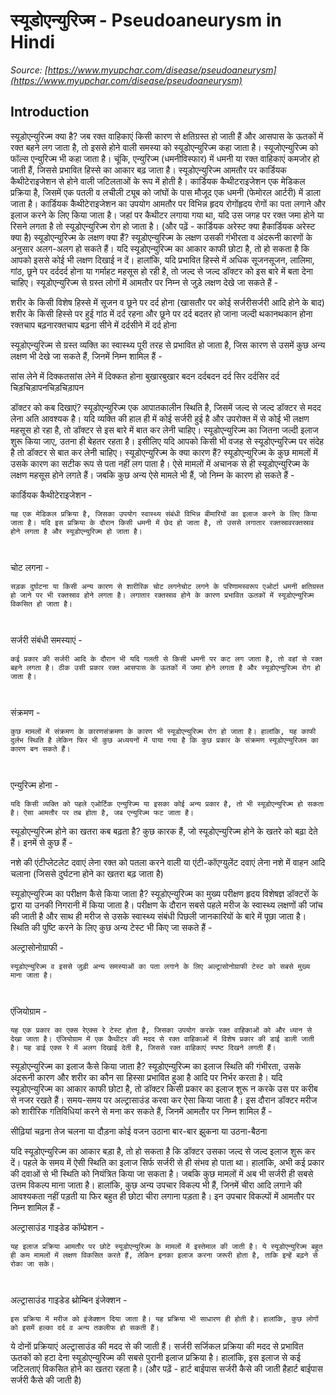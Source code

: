 # स्यूडोएन्युरिज्म - Pseudoaneurysm in Hindi
_Source: [https://www.myupchar.com/disease/pseudoaneurysm](https://www.myupchar.com/disease/pseudoaneurysm)_

## Introduction
स्यूडोएन्युरिज्म क्या है?
जब रक्त वाहिकाएं किसी कारण से क्षतिग्रस्त हो जाती हैं और आसपास के ऊतकों में रक्त बहने लग जाता है, तो इससे होने वाली समस्या को स्यूडोएन्युरिज्म कहा जाता है। स्यूजोएन्युरिज्म को फॉल्स एन्युरिज्म भी कहा जाता है। चूंकि, एन्युरिज्म (धमनीविस्फार) में धमनी या रक्त वाहिकाएं कमजोर हो जाती हैं, जिससे प्रभावित हिस्से का आकार बढ़ जाता है।
स्यूडोएन्युरिज्म आमतौर पर कार्डियक कैथीटेराइजेशन से होने वाली जटिलताओं के रूप में होती है। कार्डियक कैथीटराइजेशन एक मेडिकल प्रक्रिया है, जिसमें एक पतली व लचीली ट्यूब को जांघों के पास मौजूद एक धमनी (फेमोरल आर्टरी) में डाला जाता है। कार्डियक कैथीटेराइजेशन का उपयोग आमतौर पर विभिन्न हृदय रोगोंहृदय रोगों का पता लगाने और इलाज करने के लिए किया जाता है। जहां पर कैथीटर लगाया गया था, यदि उस जगह पर रक्त जमा होने या रिसने लगता है तो स्यूडोएन्युरिज्म रोग हो जाता है।
(और पढ़ें - कार्डियक अरेस्ट क्या हैकार्डियक अरेस्ट क्या है)
स्यूडोएन्युरिज्म के लक्षण क्या हैं?
स्यूडोएन्युरिज्म के लक्षण उसकी गंभीरता व अंदरूनी कारणों के अनुसार अलग-अलग हो सकते हैं। यदि स्यूडोएन्युरिज्म का आकार काफी छोटा है, तो हो सकता है कि आपको इससे कोई भी लक्षण दिखाई न दें। हालांकि, यदि प्रभावित हिस्से में अधिक सूजनसूजन, लालिमा, गांठ, छूने पर दर्ददर्द होना या गर्माहट महसूस हो रही है, तो जल्द से जल्द डॉक्टर को इस बारे में बता देना चाहिए।
स्यूडोएन्युरिज्म से ग्रस्त लोगों में आमतौर पर निम्न से जुड़े लक्षण देखे जा सकते हैं -

शरीर के किसी विशेष हिस्से में सूजन व छूने पर दर्द होना (खासतौर पर कोई सर्जरीसर्जरी आदि होने के बाद)
शरीर के किसी हिस्से पर हुई गांठ में दर्द रहना और छूने पर दर्द बदतर हो जाना
जल्दी थकानथकान होना
रक्तचाप बढ़नारक्तचाप बढ़ना
सीने में दर्दसीने में दर्द होना

स्यूडोएन्युरिज्म से ग्रस्त व्यक्ति का स्वास्थ्य पूरी तरह से प्रभावित हो जाता है, जिस कारण से उसमें कुछ अन्य लक्षण भी देखे जा सकते हैं, जिनमें निम्न शामिल हैं -

सांस लेने में दिक्कतसांस लेने में दिक्कत होना
बुखारबुखार
बदन दर्दबदन दर्द
सिर दर्दसिर दर्द
चिड़चिड़ापनचिड़चिड़ापन

डॉक्टर को कब दिखाएं?
स्यूडोएन्युरिज्म एक आपातकालीन स्थिति है, जिसमें जल्द से जल्द डॉक्टर से मदद लेना अति आवश्यक है। यदि व्यक्ति की हाल ही में कोई सर्जरी हुई है और उपरोक्त में से कोई भी लक्षण महसूस हो रहा है, तो डॉक्टर से इस बारे में बात कर लेनी चाहिए।
स्यूडोएन्युरिज्म का जितना जल्दी इलाज शुरू किया जाए, उतना ही बेहतर रहता है। इसीलिए यदि आपको किसी भी वजह से स्यूडोएन्युरिज्म पर संदेह है तो डॉक्टर से बात कर लेनी चाहिए।
स्यूडोएन्युरिज्म के क्या कारण हैं?
स्यूडोएन्युरिज्म के कुछ मामलों में उसके कारण का सटीक रूप से पता नहीं लग पाता है। ऐसे मामलों में अचानक से ही स्यूडोएन्युरिज्म के लक्षण महसूस होने लगते हैं। जबकि कुछ अन्य ऐसे मामले भी हैं, जो निम्न के कारण हो सकते हैं -

कार्डियक कैथीटेराइजेशन -
	यह एक मेडिकल प्रक्रिया है, जिसका उपयोग स्वास्थ्य संबंधी विभिन्न बीमारियों का इलाज करने के लिए किया जाता है। यदि इस प्रक्रिया के दौरान किसी धमनी में छेद हो जाता है, तो उससे लगातार रक्तस्रावरक्तस्राव होने लगता है और स्यूडोएन्युरिज्म हो जाता है।
	 
चोट लगना -
	सड़क दुर्घटना या किसी अन्य कारण से शारीरिक चोट लगनेचोट लगने के परिणामस्वरूप एओर्टा धमनी क्षतिग्रस्त हो जाने पर भी रक्तस्राव होने लगता है। लगातार रक्तस्राव होने के कारण प्रभावित ऊतकों में स्यूडोएन्युरिज्म विकसित हो जाता है।
	 
सर्जरी संबंधी समस्याएं -
	कई प्रकार की सर्जरी आदि के दौरान भी यदि गलती से किसी धमनी पर कट लग जाता है, तो वहां से रक्त बहने लगता है। ठीक उसी प्रकार रक्त आसपास के ऊतकों में जमा होने लगता है और स्यूडोएन्युरिज्म रोग हो जाता है।
	 
संक्रमण -
	कुछ मामलों में संक्रमण के कारणसंक्रमण के कारण भी स्यूडोएन्युरिज्म रोग हो जाता है। हालांकि, यह काफी दुर्लभ स्थिति है लेकिन फिर भी कुछ अध्ययनों में पाया गया है कि कुछ प्रकार के संक्रमण स्यूडोएन्युरिजम का कारण बन सकते हैं।
	 
एन्युरिज्म होना -
	यदि किसी व्यक्ति को पहले एओर्टिक एन्युरिज्म या इसका कोई अन्य प्रकार है, तो भी स्यूडोएन्युरिज्म हो सकता है। ऐसा आमतौर पर तब होता है, जब एन्युरिज्म फट जाता है।

स्यूडोएन्युरिज्म होने का खतरा कब बढ़ता है?
कुछ कारक हैं, जो स्यूडोएन्युरिज्म होने के खतरे को बढ़ा देते हैं। इनमें से कुछ हैं -

नशे की एंटीप्लेटलेट दवाएं लेना
रक्त को पतला करने वाली या एंटी-कॉएग्युलेंट दवाएं लेना
नशे में वाहन आदि चलाना (जिससे दुर्घटना होने का खतरा बढ़ जाता है)

स्यूडोएन्युरिज्म का परीक्षण कैसे किया जाता है?
स्यूडोएन्युरिज्म का मुख्य परीक्षण हृदय विशेषज्ञ डॉक्टरों के द्वारा या उनकी निगरानी में किया जाता है। परीक्षण के दौरान सबसे पहले मरीज के स्वास्थ्य लक्षणों की जांच की जाती है और साथ ही मरीज से उसके स्वास्थ्य संबंधी पिछली जानकारियों के बारे में पूछा जाता है। स्थिति की पुष्टि करने के लिए कुछ अन्य टेस्ट भी किए जा सकते हैं -

अल्ट्रासोनोग्राफी -
	स्यूडोएन्युरिज्म व इससे जुड़ी अन्य समस्याओं का पता लगाने के लिए अल्ट्रासोनोग्राफी टेस्ट को सबसे मुख्य माना जाता है।
	 
एंजियोग्राम -
	यह एक प्रकार का एक्स रेएक्स रे टेस्ट होता है, जिसका उपयोग करके रक्त वाहिकाओं को और ध्यान से देखा जाता है। एंजियोग्राम में एक कैथीटर की मदद से रक्त वाहिकाओं में विशेष प्रकार की डाई डाली जाती है। यह डाई एक्स रे में अलग दिखाई देती है, जिससे रक्त वाहिकाएं स्पष्ट दिखने लगती हैं।

स्यूडोएन्युरिज्म का इलाज कैसे किया जाता है?
स्यूडोएन्युरिज्म का इलाज स्थिति की गंभीरता, उसके अंदरूनी कारण और शरीर का कौन सा हिस्सा प्रभावित हुआ है आदि पर निर्भर करता है। यदि स्यूडोएन्युरिज्म का आकार काफी छोटा है, तो डॉक्टर किसी प्रकार का इलाज शुरू न करके उस पर करीब से नजर रखते हैं। समय-समय पर अल्ट्रासाउंड करवा कर ऐसा किया जाता है। इस दौरान डॉक्टर मरीज को शारीरिक गतिविधियां करने से मना कर सकते हैं, जिनमें आमतौर पर निम्न शामिल हैं -

सीढ़ियां चढ़ना
तेज चलना या दौड़ना
कोई वजन उठाना
बार-बार झुकना या उठना-बैठना

यदि स्यूडोएन्युरिज्म का आकार बड़ा है, तो हो सकता है कि डॉक्टर उसका जल्द से जल्द इलाज शुरू कर दें। पहले के समय में ऐसी स्थिति का इलाज सिर्फ सर्जरी से ही संभव हो पाता था। हालांकि, अभी कई प्रकार की दवाओं से भी स्थिति को नियंत्रित किया जा सकता है। जबकि कुछ मामलों में अब भी सर्जरी ही सबसे उत्तम विकल्प माना जाता है।
हालांकि, कुछ अन्य उपचार विकल्प भी हैं, जिनमें चीरा आदि लगाने की आवश्यकता नहीं पड़ती या फिर बहुत ही छोटा चीरा लगाना पड़ता है। इन उपचार विकल्पों में आमतौर पर निम्न शामिल हैं -

अल्ट्रासाउंड गाइडेड कॉम्प्रेशन -
	यह इलाज प्रक्रिया आमतौर पर छोटे स्यूडोएन्युरिज्म के मामलों में इस्तेमाल की जाती है। ये स्यूडोएन्युरिज्म बहुत ही कम मामलों में लक्षण विकसित करते हैं, लेकिन इनका इलाज करना जरूरी होता है, ताकि इन्हें बढ़ने से रोका जा सके।
	 
अल्ट्रासाउंड गाइडेड थ्रोम्बिन इंजेक्शन -
	इस प्रक्रिया में मरीज को इंजेक्शन दिया जाता है। यह प्रक्रिया भी साधारण ही होती है। हालांकि, कुछ लोगों को इसमें हल्का दर्द व अन्य तकलीफ हो सकती हैं।

ये दोनों प्रक्रियाएं अल्ट्रासाउंड की मदद से की जाती हैं।
सर्जरी
सर्जिकल प्रक्रिया की मदद से प्रभावित ऊतकों को हटा देना स्यूडोएन्युरिज्म की सबसे पुरानी इलाज प्रक्रिया है। हालांकि, इस इलाज से कई जटिलताएं विकसित होने का खतरा रहता है।
(और पढ़ें - हार्ट बाईपास सर्जरी कैसे की जाती हैहार्ट बाईपास सर्जरी कैसे की जाती है)

